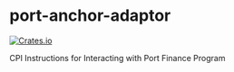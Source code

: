# port-anchor-adaptor

[![Crates.io](https://img.shields.io/crates/v/port-anchor-adaptor?color=blue)](https://crates.io/crates/port-anchor-adaptor)

CPI Instructions for Interacting with Port Finance Program
